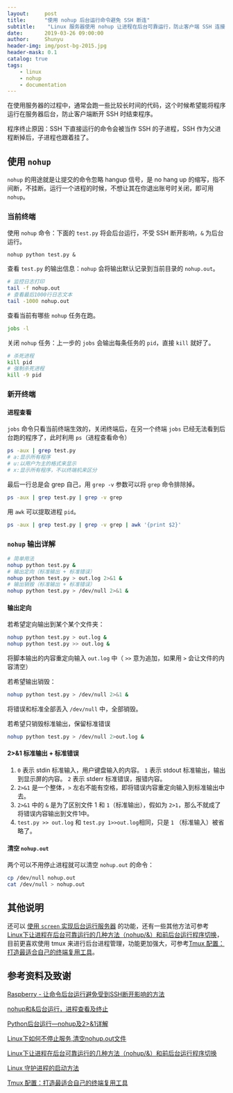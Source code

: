 ```yaml
---
layout:     post
title:      "使用 nohup 后台运行命令避免 SSH 断连"
subtitle:    "Linux 服务器使用 nohup 让进程在后台可靠运行，防止客户端 SSH 连接关闭导致进程挂断"
date:       2019-03-26 09:00:00
author:     Shunyu
header-img: img/post-bg-2015.jpg
header-mask: 0.1
catalog: true
tags:
    - linux
    - nohup
    - documentation
---
```




在使用服务器的过程中，通常会跑一些比较长时间的代码，这个时候希望能将程序运行在服务器后台，防止客户端断开 SSH 时结束程序。

程序终止原因：SSH 下直接运行的命令会被当作 SSH 的子进程，SSH 作为父进程断掉后，子进程也跟着挂了。



## 使用 `nohup`

`nohup` 的用途就是让提交的命令忽略 hangup 信号，是 no hang up 的缩写，指不间断，不挂断。运行一个进程的时候，不想让其在你退出账号时关闭，即可用 `nohup`。



### 当前终端

使用 `nohup` 命令：下面的 `test.py` 将会后台运行，不受 SSH 断开影响，`&` 为后台运行。

```
nohup python test.py &
```



查看 `test.py` 的输出信息：`nohup` 会将输出默认记录到当前目录的 `nohup.out`。

```bash
# 监控日志打印
tail -f nohup.out
# 查看最后1000行日志文本
tail -1000 nohup.out
```



查看当前有哪些 `nohup` 任务在跑。

```bash
jobs -l
```



关闭 `nohup` 任务：上一步的 `jobs` 会输出每条任务的 `pid`，直接 `kill` 就好了。

```bash
# 杀死进程
kill pid
# 强制杀死进程
kill -9 pid
```



### 新开终端

#### 进程查看

`jobs` 命令只看当前终端生效的，关闭终端后，在另一个终端 `jobs` 已经无法看到后台跑的程序了，此时利用 `ps`（进程查看命令）

```bash
ps -aux | grep test.py
# a:显示所有程序 
# u:以用户为主的格式来显示 
# x:显示所有程序，不以终端机来区分
```



最后一行总是会 grep 自己，用 `grep -v` 参数可以将 `grep` 命令排除掉。

```bash
ps -aux | grep test.py | grep -v grep
```



用 `awk` 可以提取进程 `pid`。

```bash
ps -aux | grep test.py | grep -v grep | awk '{print $2}'
```



### `nohup` 输出详解

```bash
# 简单用法
nohup python test.py &
# 输出定向（标准输出 + 标准错误）
nohup python test.py > out.log 2>&1 &
# 输出销毁（标准输出 + 标准错误）
nohup python test.py > /dev/null 2>&1 &
```



#### 输出定向

若希望定向输出到某个某个文件夹：

```bash
nohup python test.py > out.log &
nohup python test.py >> out.log &
```

将脚本输出的内容重定向输入 `out.log` 中（ `>>` 意为追加，如果用 `>` 会让文件的内容清空）



若希望输出销毁：

```bash
nohup python test.py > /dev/null 2>&1 &
```

将错误和标准全部丢入 `/dev/null` 中，全部销毁。



若希望只销毁标准输出，保留标准错误

```bash
nohup python test.py > /dev/null 2>out.log &
```



#### 2>&1 标准输出 + 标准错误

1. `0` 表示 stdin 标准输入，用户键盘输入的内容。
   `1` 表示 stdout 标准输出，输出到显示屏的内容。
   `2` 表示 stderr 标准错误，报错内容。
2. `2>&1` 是一个整体，`>` 左右不能有空格，即将错误内容重定向输入到标准输出中去。
3. `2>&1` 中的 `&` 是为了区别文件 1 和 `1`（标准输出），假如为 `2>1`，那么不就成了将错误内容输出到文件1中。
4. `test.py >> out.log` 和 `test.py 1>>out.log`相同，只是 `1` （标准输入）被省略了。



#### 清空 `nohup.out`

两个可以不用停止进程就可以清空 `nohup.out` 的命令：

```bash
cp /dev/null nohup.out
cat /dev/null > nohup.out
```



## 其他说明

还可以 [使用 `screen` 实现后台运行服务器]() 的功能，还有一些其他方法可参考 [Linux下让进程在后台可靠运行的几种方法（nohup/&）和前后台运行程序切换](https://blog.csdn.net/u011630575/article/details/51037153)，目前更喜欢使用 tmux 来进行后台进程管理，功能更加强大，可参考[Tmux 配置：打造最适合自己的终端复用工具](https://www.cnblogs.com/zuoruining/p/11074367.html)。



## 参考资料及致谢

[Raspberry - 让命令后台运行避免受到SSH断开影响的方法](https://blog.csdn.net/w6611415/article/details/41841823)

[nohup和&后台运行，进程查看及终止](https://www.cnblogs.com/baby123/p/6477429.html)

[Python后台运行—nohup及2>&1详解](https://blog.csdn.net/weixin_42840933/article/details/85780125)

[Linux下如何不停止服务,清空nohup.out文件](https://www.sucheasy.com/OracleFusionMiddleware/640.html)

[Linux下让进程在后台可靠运行的几种方法（nohup/&）和前后台运行程序切换](https://blog.csdn.net/u011630575/article/details/51037153)

[Linux 守护进程的启动方法](http://www.ruanyifeng.com/blog/2016/02/linux-daemon.html)

[Tmux 配置：打造最适合自己的终端复用工具](https://www.cnblogs.com/zuoruining/p/11074367.html)